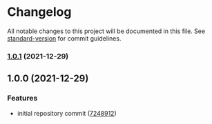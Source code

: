# Changelog

All notable changes to this project will be documented in this file. See [standard-version](https://github.com/conventional-changelog/standard-version) for commit guidelines.

### [1.0.1](https://github.com/wayofdev/docker-nginx/compare/v1.0.0...v1.0.1) (2021-12-29)

## 1.0.0 (2021-12-29)


### Features

* initial repository commit ([7248912](https://github.com/wayofdev/docker-nginx/commit/724891211ed0574ce5961adb753e519d2c2b3cfc))
